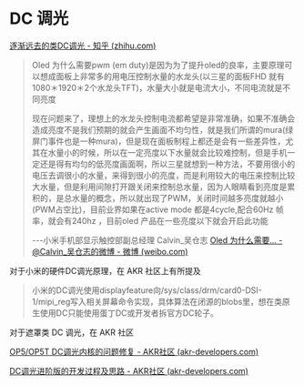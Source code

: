 # DC 调光

[逐渐远去的类DC调光 - 知乎 (zhihu.com)](https://zhuanlan.zhihu.com/p/174293509)



> Oled 为什么需要pwm (em duty)是因为为了提升oled的良率，主要原理可以想成面板上非常多的用电压控制水量的水龙头(以三星的面板FHD 就有1080＊1920＊2个水龙头TFT)，水量大小就是电流大小，不同电流就是不同亮度
>
> 现在问题来了，理想上的水龙头控制电流都希望是非常准确，如果不准确会造成亮度不是我们预期的就会产生画面不均匀性，就是我们所谓的mura(绿屏门事件也是一种mura)，但是现在面板制程上都还是会有一些差异性，尤其在水量小的时候，所以在一定亮度以下水量就会比较难控制，但是手机一定还是得有均匀的低亮度画面啊，所以三星就想到一种方法，不要用很小的电压去调很小的水量，来得到很小的亮度，而是利用较大的电压来控制比较大水量，但是利用间隙打开跟关闭来控制总水量，因为人眼睛看到亮度是累积的，是总水量的概念，所以就出现了PWM，关闭时间越多亮度就越小(PWM占空比)，目前业界如果在active mode 都是4cycle,配合60Hz 帧率，就会有240hz ，目前oled 产品在一些亮度以下就会开启此功能
>
> ---小米手机部显示触控部副总经理 Calvin_吴仓志  [Oled 为什么需要... - @Calvin_吴仓志的微博 - 微博 (weibo.com)](https://www.weibo.com/6996948401/Hkk1j6sfO)



对于小米的硬件DC调光原理，在 AKR 社区上有所提及



> 小米的DC调光使用displayfeature向/sys/class/drm/card0-DSI-1/mipi_reg写入相关屏幕命令实现，具体算法在闭源的blobs里，想在类原生使用DC只能使用蛋丁DC或开发者拆官方DC轮子。



对于遮罩类 DC 调光，在 AKR 社区

[OP5/OP5T DC调光内核的问题修复 - AKR社区 (akr-developers.com)](https://www.akr-developers.com/d/160)

[DC调光进阶版的开发过程及思路 - AKR社区 (akr-developers.com)](https://www.akr-developers.com/d/273)


